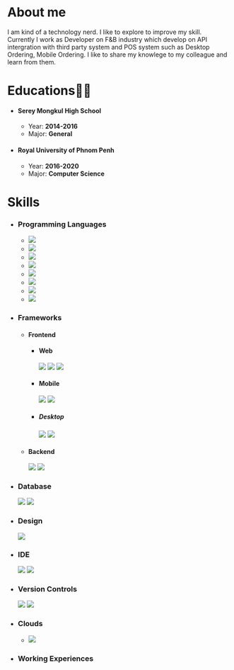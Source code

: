 # About me
I am kind of a technology nerd. I like to explore to improve my skill. Currently I work as Developer on F&B industry which develop on API intergration with third party system and POS system such as Desktop Ordering, Mobile Ordering. I like to share my knowlege to my colleague and learn from them.

# Educations👨‍🎓

- #### Serey Mongkul High School

  - Year: <b>2014-2016</b>
  - Major: <b>General</b>
- #### Royal University of Phnom Penh

  - Year: <b>2016-2020</b>
  - Major: <b>Computer Science</b>

# Skills

- ### Programming Languages
  - <img src='https://img.shields.io/badge/JavaScript-F7DF1E?style=flat&logo=javascript&logoColor=black'/>
  - <img src='https://img.shields.io/badge/Dart-0175C2?style=flat&logo=dart&logoColor=white'/>
  - <img src='https://img.shields.io/badge/Kotlin-0095D5?&style=flat&logo=kotlin&logoColor=white'/>
  - <img src='https://img.shields.io/badge/Java-ED8B00?style=flat&logo=java&logoColor=white'/>
  - <img src='https://img.shields.io/badge/C%23-239120?style=flat&logo=c-sharp&logoColor=white'/>
  - <img src='https://img.shields.io/badge/CSS3-1572B6?style=flat&logo=css3&logoColor=white'/>
  - <img src='https://img.shields.io/badge/HTML-239120?style=flat&logo=html5&logoColor=white'/>
  - <img src='https://img.shields.io/badge/TypeScript-007ACC?style=flat&logo=typescript&logoColor=white'/>

- ### Frameworks
  - #### Frontend
    - #### Web
       <img src='https://img.shields.io/badge/Angular-DD0031?style=flat&logo=angular&logoColor=white'/>
       <img src='https://img.shields.io/badge/-ReactJs-61DAFB?logo=react&logoColor=white&style=flat'/>
       <img src='https://img.shields.io/badge/Tailwind_CSS-38B2AC?style=flat&logo=tailwind-css&logoColor=white'/>
    - #### Mobile
       <img src='https://img.shields.io/badge/Flutter-02569B?style=flat&logo=flutter&logoColor=white'/>
       <img src='https://img.shields.io/static/v1?label=Composer&message=Kotlin#&color=white&style=flat'/>
    - ##### Desktop
       <img src='https://img.shields.io/static/v1?label=WPF&message=XAML&color=white&style=flat'/>
       <img src='https://img.shields.io/static/v1?label=Window Form&message=CShap#&color=white&style=flat'/>
  - #### Backend
     <img src='https://img.shields.io/badge/.NET-5C2D91?style=flat&logo=.net&logoColor=white'/>
     <img src='https://img.shields.io/badge/Express.js-404D59?style=flat'/>
- ### Database
   <img src='https://img.shields.io/badge/MongoDB-4EA94B?style=flat&logo=mongodb&logoColor=white'/>
   <img src='https://img.shields.io/badge/Microsoft%20SQL%20Server-CC2927?style=flat'/>
- ### Design
   <img src='https://img.shields.io/badge/Adobe%20XD-470137?style=flat&logo=Adobe%20XD&logoColor=#FF61F6'/>
  
- ### IDE
   <img src='https://img.shields.io/badge/Visual_Studio_Code-0078D4?style=flat&logo=visual%20studio%20code&logoColor=whit'/>
   <img src='https://img.shields.io/badge/Visual_Studio-5C2D91?style=flat&logo=visual%20studio&logoColor=white'/>
- ### Version Controls
   <img src='https://img.shields.io/badge/GIT-E44C30?style=flat&logo=git&logoColor=white'/>
   <img src='https://img.shields.io/badge/Azure_DevOps-0078D7?style=flat&logo=azure-devops&logoColor=white'/>
- ### Clouds
  - <img src='https://img.shields.io/badge/Microsoft_Azure-0089D6?style=flat&logo=microsoft-azure&logoColor=white'/>

- ### Working Experiences
